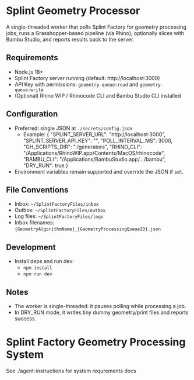 # Splint Geometry Processor

A single-threaded worker that polls Splint Factory for geometry processing jobs, runs a Grasshopper-based pipeline (via Rhino), optionally slices with Bambu Studio, and reports results back to the server.

## Requirements
- Node.js 18+
- Splint Factory server running (default: http://localhost:3000)
- API Key with permissions: `geometry-queue:read` and `geometry-queue:write`
- (Optional) Rhino WIP / Rhinocode CLI and Bambu Studio CLI installed

## Configuration
- Preferred: single JSON at `./secrets/config.json`
	- Example:
		{
			"SPLINT_SERVER_URL": "http://localhost:3000",
			"SPLINT_SERVER_API_KEY": "<raw-api-key>",
			"POLL_INTERVAL_MS": 3000,
			"GH_SCRIPTS_DIR": "./generators",
			"RHINO_CLI": "/Applications/RhinoWIP.app/Contents/MacOS/rhinocode",
			"BAMBU_CLI": "/Applications/BambuStudio.app/.../bambu",
			"DRY_RUN": true
		}
- Environment variables remain supported and override the JSON if set.

## File Conventions
- Inbox: `~/SplintFactoryFiles/inbox`
- Outbox: `~/SplintFactoryFiles/outbox`
- Log files: `~/SplintFactoryFiles/logs`
- Inbox filenames: `{GeometryAlgorithmName}_{GeometryProcessingQueueID}.json`

## Development
- Install deps and run dev:
	- `npm install`
	- `npm run dev`

## Notes
- The worker is single-threaded: it pauses polling while processing a job.
- In DRY_RUN mode, it writes tiny dummy geometry/print files and reports success.
# Splint Factory Geometry Processing System

See ./agent-instructions for system requrements docs

